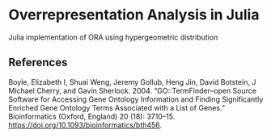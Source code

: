 # Overrepresentation Analysis in Julia

Julia implementation of ORA using hypergeometric distribution 


## References 

Boyle, Elizabeth I, Shuai Weng, Jeremy Gollub, Heng Jin, David Botstein, J Michael Cherry, and Gavin Sherlock. 2004. “GO::TermFinder–open Source Software for Accessing Gene Ontology Information and Finding Significantly Enriched Gene Ontology Terms Associated with a List of Genes.” Bioinformatics (Oxford, England) 20 (18): 3710–15. https://doi.org/10.1093/bioinformatics/bth456.
